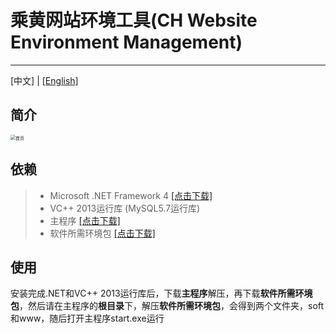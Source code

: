 # 乘黄网站环境工具(CH Website Environment Management)

------
[中文] | [[English]](README_EN.md)

## 简介

<img style="zoom: 50%;" src="https://i.loli.net/2020/04/09/N9dKUfM27a6eVc4.png"  alt="首页" align=center />



## 依赖

>* Microsoft .NET Framework 4 [[点击下载]](https://www.microsoft.com/zh-cn/download/details.aspx?id=17718)
>* VC++ 2013运行库 (MySQL5.7运行库)
>* 主程序 [[点击下载]](https://github.com/wzJun1/CH-Website-Environment-Management/releases/download/1.0.0/ch_start.zip)
>* 软件所需环境包 [[点击下载]](https://github.com/wzJun1/CH-Website-Environment-Management/releases/download/1.0.0/soft.zip)

##  使用

安装完成.NET和VC++ 2013运行库后，下载**主程序**解压，再下载**软件所需环境包**，然后请在主程序的**根目录**下，解压**软件所需环境包**，会得到两个文件夹，soft和www，随后打开主程序start.exe运行

